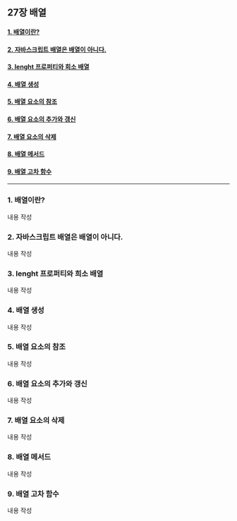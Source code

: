 ## 27장 배열

#### [1. 배열이란?](#1-배열이란?-1)
#### [2. 자바스크립트 배열은 배열이 아니다.](#2-자바스크립트-배열은-배열이-아니다.-1)
#### [3. lenght 프로퍼티와 희소 배열](#3-lenght-프로퍼티와-희소-배열-1)
#### [4. 배열 생성](#4-배열-생성-1)
#### [5. 배열 요소의 참조](#5-배열-요소의-참조-1)
#### [6. 배열 요소의 추가와 갱신](#6-배열-요소의-추가와-갱신-1)
#### [7. 배열 요소의 삭제](#7-배열-요소의-삭제-1)
#### [8. 배열 메서드](#8-배열-메서드-1)
#### [9. 배열 고차 함수](#9-배열-고차-함수-1)

***

### 1. 배열이란?

내용 작성

### 2. 자바스크립트 배열은 배열이 아니다.

내용 작성

### 3. lenght 프로퍼티와 희소 배열

내용 작성

### 4. 배열 생성

내용 작성

### 5. 배열 요소의 참조

내용 작성

### 6. 배열 요소의 추가와 갱신

내용 작성

### 7. 배열 요소의 삭제

내용 작성

### 8. 배열 메서드

내용 작성

### 9. 배열 고차 함수

내용 작성

